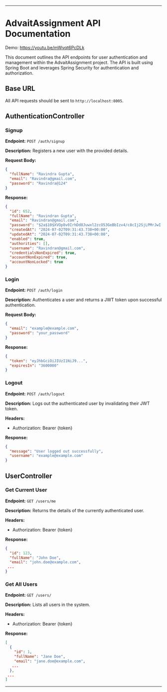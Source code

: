 
---

# AdvaitAssignment API Documentation
Demo: https://youtu.be/mWvqt6PcDLk

This document outlines the API endpoints for user authentication and management within the AdvaitAssignment project. The API is built using Spring Boot and leverages Spring Security for authentication and authorization.

## Base URL

All API requests should be sent to `http://localhost:8005`.

## AuthenticationController

### Signup

**Endpoint:** `POST /auth/signup`

**Description:** Registers a new user with the provided details.

**Request Body:**
```json
{
  "fullName": "Ravindra Gupta",
  "email": "Ravindra@gmail.com",
  "password": "Ravindra@124"
}
```

**Response:**
```json
{
  "id": 652,
  "fullName": "Ravindran Gupta",
  "email": "Ravindran@gmail.com",
  "password": "$2a$10$XVOp8v0IrhDd8Juwxl2zcO53GeBbIzv4/c8cIj2SjLPMrJwI.SgQi",
  "createdAt": "2024-07-02T09:31:43.738+00:00",
  "updatedAt": "2024-07-02T09:31:43.738+00:00",
  "enabled": true,
  "authorities": [],
  "username": "Ravindran@gmail.com",
  "credentialsNonExpired": true,
  "accountNonExpired": true,
  "accountNonLocked": true
}
```

### Login

**Endpoint:** `POST /auth/login`

**Description:** Authenticates a user and returns a JWT token upon successful authentication.

**Request Body:**
```json
{
  "email": "example@example.com",
  "password": "your_password"
}
```

**Response:**
```json
{
  "token": "eyJhbGciOiJIUzI1NiJ9...",
  "expiresIn": "3600000"
}
```

### Logout

**Endpoint:** `POST /auth/logout`

**Description:** Logs out the authenticated user by invalidating their JWT token.

**Headers:**
- Authorization: Bearer {token}

**Response:**
```json
{
  "message": "User logged out successfully",
  "username": "example@example.com"
}
```

## UserController

### Get Current User

**Endpoint:** `GET /users/me`

**Description:** Returns the details of the currently authenticated user.

**Headers:**
- Authorization: Bearer {token}

**Response:**
```json
{
  "id": 123,
  "fullName": "John Doe",
  "email": "john.doe@example.com",
 ...
}
```

### Get All Users

**Endpoint:** `GET /users/`

**Description:** Lists all users in the system.

**Headers:**
- Authorization: Bearer {token}

**Response:**
```json
[
  {
    "id": 1,
    "fullName": "Jane Doe",
    "email": "jane.doe@example.com",
   ...
  },
 ...
]
```

---
